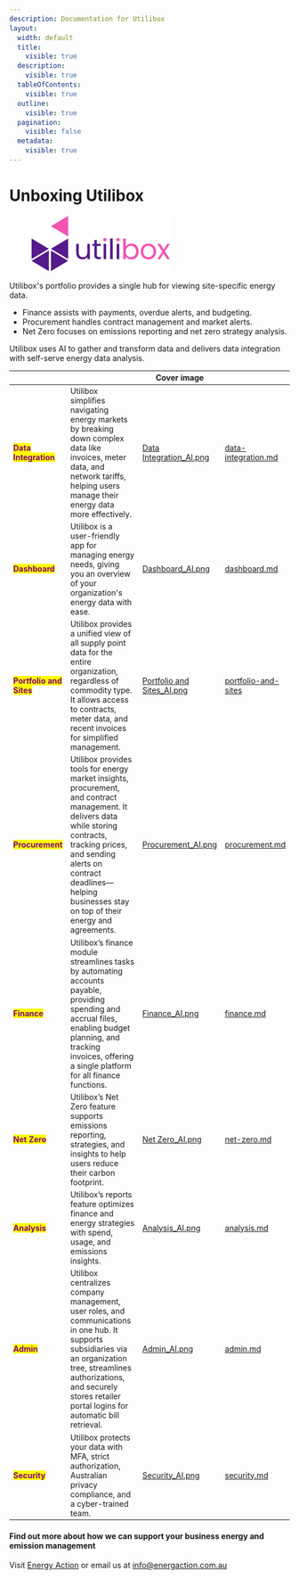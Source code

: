 ```yaml
---
description: Documentation for Utilibox
layout:
  width: default
  title:
    visible: true
  description:
    visible: true
  tableOfContents:
    visible: true
  outline:
    visible: true
  pagination:
    visible: false
  metadata:
    visible: true
---
```


# Unboxing Utilibox

<div align="left"><figure><img src=".gitbook/assets/UtiliboxLogoRGB.png" alt=""><figcaption></figcaption></figure></div>

Utilibox's portfolio provides a single hub for viewing site-specific energy data.

* Finance assists with payments, overdue alerts, and budgeting.
* Procurement handles contract management and market alerts.
* Net Zero focuses on emissions reporting and net zero strategy analysis.

Utilibox uses AI to gather and transform data and delivers data integration with self-serve energy data analysis.



<table data-view="cards"><thead><tr><th></th><th></th><th data-hidden data-card-cover data-type="image">Cover image</th><th data-hidden data-card-target data-type="content-ref"></th></tr></thead><tbody><tr><td><mark style="color:purple;"><strong>Data Integration</strong></mark></td><td>Utilibox simplifies navigating energy markets by breaking down complex data like invoices, meter data, and network tariffs, helping users manage their energy data more effectively.</td><td><a href=".gitbook/assets/Data Integration_AI.png">Data Integration_AI.png</a></td><td><a href="readme/data-integration.md">data-integration.md</a></td></tr><tr><td><mark style="color:purple;"><strong>Dashboard</strong></mark></td><td>Utilibox is a user-friendly app for managing energy needs, giving you an overview of your organization's energy data with ease.</td><td><a href=".gitbook/assets/Dashboard_AI.png">Dashboard_AI.png</a></td><td><a href="readme/dashboard.md">dashboard.md</a></td></tr><tr><td><mark style="color:purple;"><strong>Portfolio and Sites</strong></mark></td><td>Utilibox provides a unified view of all supply point data for the entire organization, regardless of commodity type. It allows access to contracts, meter data, and recent invoices for simplified management.</td><td><a href=".gitbook/assets/Portfolio and Sites_AI.png">Portfolio and Sites_AI.png</a></td><td><a href="readme/portfolio-and-sites/">portfolio-and-sites</a></td></tr><tr><td><mark style="color:purple;"><strong>Procurement</strong></mark></td><td>Utilibox provides tools for energy market insights, procurement, and contract management. It delivers data while storing contracts, tracking prices, and sending alerts on contract deadlines—helping businesses stay on top of their energy and agreements.</td><td><a href=".gitbook/assets/Procurement_AI.png">Procurement_AI.png</a></td><td><a href="readme/procurement.md">procurement.md</a></td></tr><tr><td><mark style="color:purple;"><strong>Finance</strong></mark></td><td>Utilibox’s finance module streamlines tasks by automating accounts payable, providing spending and accrual files, enabling budget planning, and tracking invoices, offering a single platform for all finance functions.</td><td><a href=".gitbook/assets/Finance_AI.png">Finance_AI.png</a></td><td><a href="readme/finance.md">finance.md</a></td></tr><tr><td><mark style="color:purple;"><strong>Net Zero</strong></mark></td><td>Utilibox’s Net Zero feature supports emissions reporting, strategies, and insights to help users reduce their carbon footprint.</td><td><a href=".gitbook/assets/Net Zero_AI.png">Net Zero_AI.png</a></td><td><a href="readme/net-zero.md">net-zero.md</a></td></tr><tr><td><mark style="color:purple;"><strong>Analysis</strong></mark></td><td>Utilibox’s reports feature optimizes finance and energy strategies with spend, usage, and emissions insights.</td><td><a href=".gitbook/assets/Analysis_AI.png">Analysis_AI.png</a></td><td><a href="readme/analysis.md">analysis.md</a></td></tr><tr><td><mark style="color:purple;"><strong>Admin</strong></mark></td><td>Utilibox centralizes company management, user roles, and communications in one hub. It supports subsidiaries via an organization tree, streamlines authorizations, and securely stores retailer portal logins for automatic bill retrieval.</td><td><a href=".gitbook/assets/Admin_AI.png">Admin_AI.png</a></td><td><a href="readme/admin.md">admin.md</a></td></tr><tr><td><mark style="color:purple;"><strong>Security</strong></mark></td><td>Utilibox protects your data with MFA, strict authorization, Australian privacy compliance, and a cyber-trained team.</td><td><a href=".gitbook/assets/Security_AI.png">Security_AI.png</a></td><td><a href="readme/security.md">security.md</a></td></tr></tbody></table>





#### **Find out more about how we can support your business energy and emission management**

Visit [Energy Action](https://www.energyaction.com.au) or email us at [info@energaction.com.au](mailto:info@energaction.com.au)

